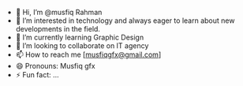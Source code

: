 - 👋 Hi, I’m @musfiq Rahman
- 👀 I’m interested in technology and always eager to learn about new developments in the field.
- 🌱 I’m currently learning Graphic Design
- 💞️ I’m looking to collaborate on IT agency
- 📫 How to reach me [musfiqgfx@gmail.com]
- 😄 Pronouns: Musfiq gfx
- ⚡ Fun fact: ...

<!---
musfiqdesign/musfiqdesign is a ✨ special ✨ repository because its `README.md` (this file) appears on your GitHub profile.
You can click the Preview link to take a look at your changes.
--->
